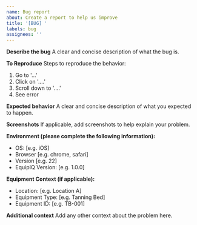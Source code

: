```yaml
---
name: Bug report
about: Create a report to help us improve
title: '[BUG] '
labels: bug
assignees: ''
---
```


**Describe the bug**
A clear and concise description of what the bug is.

**To Reproduce**
Steps to reproduce the behavior:
1. Go to '...'
2. Click on '....'
3. Scroll down to '....'
4. See error

**Expected behavior**
A clear and concise description of what you expected to happen.

**Screenshots**
If applicable, add screenshots to help explain your problem.

**Environment (please complete the following information):**
 - OS: [e.g. iOS]
 - Browser [e.g. chrome, safari]
 - Version [e.g. 22]
 - EquipIQ Version: [e.g. 1.0.0]

**Equipment Context (if applicable):**
 - Location: [e.g. Location A]
 - Equipment Type: [e.g. Tanning Bed]
 - Equipment ID: [e.g. TB-001]

**Additional context**
Add any other context about the problem here.
